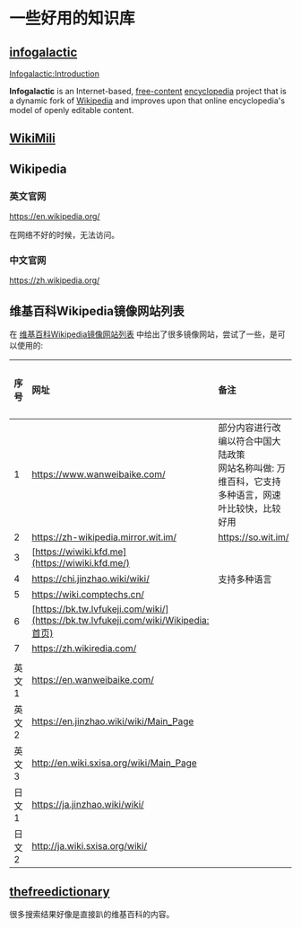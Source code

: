 # 一些好用的知识库

## [infogalactic](https://infogalactic.com/info/Main_Page)

[Infogalactic:Introduction](https://infogalactic.com/info/Infogalactic:Introduction)

**Infogalactic** is an Internet-based, [free-content](https://infogalactic.com/info/Free_content) [encyclopedia](https://infogalactic.com/info/Encyclopedia) project that is a dynamic fork of [Wikipedia](https://infogalactic.com/info/Wikipedia) and improves upon that online encyclopedia's model of openly editable content.

## [WikiMili](https://wikimili.com/)





## Wikipedia

### 英文官网

https://en.wikipedia.org/

在网络不好的时候，无法访问。

### 中文官网

https://zh.wikipedia.org/

## 维基百科Wikipedia镜像网站列表

在 [维基百科Wikipedia镜像网站列表](http://www.zgc261.com/wikipedia.html) 中给出了很多镜像网站，尝试了一些，是可以使用的:

| 序号  | 网址                                                         | 备注                                                         | 更新时间 |
| :---- | :----------------------------------------------------------- | :----------------------------------------------------------- | :------- |
| 1     | https://www.wanweibaike.com/                                 | 部分内容进行改编以符合中国大陆政策<br>网站名称叫做: 万维百科，它支持多种语言，网速叶比较快，比较好用 |          |
| 2     | https://zh-wikipedia.mirror.wit.im/                          | https://so.wit.im/                                           |          |
| 3     | [https://wiwiki.kfd.me](https://wiwiki.kfd.me/)              |                                                              |          |
| 4     | https://chi.jinzhao.wiki/wiki/                               | 支持多种语言                                                 |          |
| 5     | https://wiki.comptechs.cn/                                   |                                                              |          |
| 6     | [https://bk.tw.lvfukeji.com/wiki/](https://bk.tw.lvfukeji.com/wiki/Wikipedia:首页) |                                                              |          |
| 7     | https://zh.wikiredia.com/                                    |                                                              |          |
|       |                                                              |                                                              |          |
| 英文1 | https://en.wanweibaike.com/                                  |                                                              |          |
| 英文2 | https://en.jinzhao.wiki/wiki/Main_Page                       |                                                              |          |
| 英文3 | http://en.wiki.sxisa.org/wiki/Main_Page                      |                                                              |          |
| 日文1 | https://ja.jinzhao.wiki/wiki/                                |                                                              |          |
| 日文2 | http://ja.wiki.sxisa.org/wiki/                               |                                                              |          |

## [thefreedictionary](https://www.thefreedictionary.com/)

很多搜索结果好像是直接趴的维基百科的内容。

